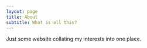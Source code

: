 ```yaml
---
layout: page
title: About
subtitle: What is all this?
---
```


Just some website collating my interests into one place.
